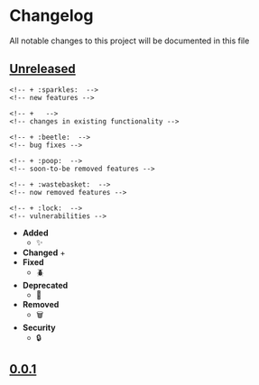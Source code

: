 # Changelog
All notable changes to this project will be documented in this file

[unreleased]: https://github.com/eugenesvk/xontrib-navi/compare/0.0.1...HEAD
## [Unreleased]
  <!-- - __Added__ -->
    <!-- + :sparkles:  -->
    <!-- new features -->
  <!-- - __Changed__ -->
    <!-- +   -->
    <!-- changes in existing functionality -->
  <!-- - __Fixed__ -->
    <!-- + :beetle:  -->
    <!-- bug fixes -->
  <!-- - __Deprecated__ -->
    <!-- + :poop:  -->
    <!-- soon-to-be removed features -->
  <!-- - __Removed__ -->
    <!-- + :wastebasket:  -->
    <!-- now removed features -->
  <!-- - __Security__ -->
    <!-- + :lock:  -->
    <!-- vulnerabilities -->
  - __Added__
    + :sparkles: 
  - __Changed__
    +  
  - __Fixed__
    + :beetle: 
  - __Deprecated__
    + :poop: 
  - __Removed__
    + :wastebasket: 
  - __Security__
    + :lock: 

[0.0.1]: https://github.com/eugenesvk/xontrib-navi/releases/tag/0.0.1
## [0.0.1]
